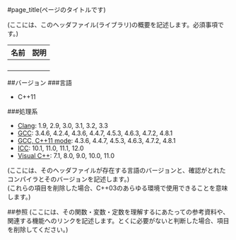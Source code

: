 #page_title(ページのタイトルです)

(ここには、このヘッダファイル(ライブラリ)の概要を記述します。必須事項です。)

| 名前            | 説明           |
|-----------------|----------------|
|                 |                |
|                 |                |
|                 |                |
|                 |                |

##バージョン
###言語
- C++11

###処理系
- [Clang](/implementation#clang.md): 1.9, 2.9, 3.0, 3.1, 3.2, 3.3
- [GCC](/implementation#gcc.md): 3.4.6, 4.2.4, 4.3.6, 4.4.7, 4.5.3, 4.6.3, 4.7.2, 4.8.1
- [GCC, C++11 mode](/implementation#gcc.md): 4.3.6, 4.4.7, 4.5.3, 4.6.3, 4.7.2, 4.8.1
- [ICC](/implementation#icc.md): 10.1, 11.0, 11.1, 12.0
- [Visual C++](/implementation#visual_cpp.md): 7.1, 8.0, 9.0, 10.0, 11.0

(ここには、そのヘッダファイルが存在する言語のバージョンと、確認がとれたコンパイラとそのバージョンを記述します。)  
(これらの項目を削除した場合、C++03のあらゆる環境で使用できることを意味します。)

##参照
(ここには、その関数・変数・定数を理解するにあたっての参考資料や、関連する機能へのリンクを記述します。とくに必要がないと判断した場合、項目を削除してください。)

